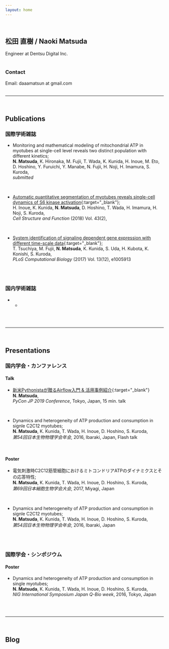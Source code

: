 ```yaml
---
layout: home
---
```

<br>

## 松田 直樹 / Naoki Matsuda
Engineer at Dentsu Digital Inc.<br>
<br>

### Contact
Email: daaamatsun at gmail.com
<br>
<br>

****************

<br>

## Publications
### 国際学術雑誌
- Monitoring and mathematical modeling of mitochondrial ATP in myotubes at single-cell level reveals two distinct population with different kinetics;<br>
  __N. Matsuda__, K. Hironaka, M. Fujii, T. Wada, K. Kunida, H. Inoue, M. Eto, D. Hoshino, Y. Furuichi, Y. Manabe, N. Fujii, H. Noji, H. Imamura, S. Kuroda,<br>
  _submitted_
<br>

- [Automatic quantitative segmentation of myotubes reveals single-cell dynamics of S6 kinase activation](https://www.jstage.jst.go.jp/article/csf/advpub/0/advpub_18012/_article/){:target="_blank"};<br>
  H. Inoue, K. Kunida, __N. Matsuda__, D. Hoshino, T. Wada, H. Imamura, H. Noji, S. Kuroda,<br>
  _Cell Structure and Function_ (2018) Vol. 43(2), 
<br>

- [System identification of signaling dependent gene expression with different time-scale data](https://journals.plos.org/ploscompbiol/article?id=10.1371/journal.pcbi.1005913){:target="_blank"};<br>
  T. Tsuchiya, M. Fujii, __N. Matsuda__, K. Kunida, S. Uda, H. Kubota, K. Konishi, S. Kuroda,<br>
  _PLoS Computational Biology_ (2017) Vol. 13(12), e1005913
<br>
<br>

### 国内学術雑誌
- -
<br>
<br>

****************

<br>

## Presentations
### 国内学会・カンファレンス
#### Talk
- [新米Pythonistaが贈るAirflow入門 & 活用事例紹介](https://speakerdeck.com/matsudan/pycon-jp-2019-xin-mi-pythonistagazeng-ruairflowru-men-and-huo-yong-shi-li-shao-jie){:target="_blank"}<br>
  __N. Matsuda__,<br>
  _PyCon JP 2019 Conference_, Tokyo, Japan, 15 min. talk
<br>

- Dynamics and heterogeneity of ATP production and consumption in signle C2C12 myotubes;<br>
  __N. Matsuda__, K. Kunida, T. Wada, H. Inoue, D. Hoshino, S. Kuroda,<br>
  _第54回日本生物物理学会年会_, 2016, Ibaraki, Japan, Flash talk
<br>

#### Poster
- 電気刺激時C2C12筋管細胞におけるミトコンドリアATPのダイナミクスとその応答特性;<br>
  __N. Matsuda__, K. Kunida, T. Wada, H. Inoue, D. Hoshino, S. Kuroda,<br>
  _第69回日本細胞生物学会大会_, 2017, Miyagi, Japan
<br>

- Dynamics and heterogeneity of ATP production and consumption in signle C2C12 myotubes;<br>
  __N. Matsuda__, K. Kunida, T. Wada, H. Inoue, D. Hoshino, S. Kuroda,<br>
  _第54回日本生物物理学会年会_, 2016, Ibaraki, Japan
<br>
<br>

### 国際学会・シンポジウム
#### Poster
- Dynamics and heterogeneity of ATP production and consumption in single myotubes;<br>
  __N. Matsuda__, K. Kunida, T. Wada, H. Inoue, D. Hoshino, S. Kuroda,<br>
  _NIG International Symposium Japan Q-Bio week_, 2016, Tokyo, Japan
<br>
<br>

****************

<br>

## Blog

